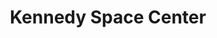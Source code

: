---
title: Kennedy Space Center
elements: 43
album_url: https://photos.google.com/share/AF1QipOfbSYGuVB1mQPuonZQh9lYLWHlhyvrtlpAUf1PTCvn90LHl8mGETOaPF3abO4Vtw?key=WExzUlRmZ0FFYllfVHlPS2trTmV5RVozdktSMFhn
cover_image_url: /assets/img/KennedySpaceCenter_7040833a-aea3-419e-9f8d-b47813d373f8.jpg
categories: [ North America, USA ]
---